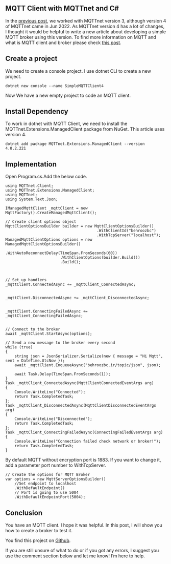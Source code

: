 ## MQTT Client with MQTTnet and C#

In the [previous post](https://blog.behroozbc.ir/start-mqtt-client-with-csharp), we worked with MQTTnet version 3, although version 4 of MQTTnet came in Jun 2022. As MQTTnet version 4 has a lot of changes, I thought it would be helpful to write a new article about developing a simple MQTT broker using this version. To find more information on MQTT and what is MQTT client and broker please check [this post](https://blog.behroozbc.ir/start-mqtt-client-with-csharp).

## Create a project
We need to create a console project. I use dotnet CLI to create a new project.
```
dotnet new console --name SimpleMQTTClient4
```
Now We have a new empty project to code an MQTT client.
## Install Dependency
To work in dotnet with MQTT Client, we need to install the MQTTnet.Extensions.ManagedClient package from NuGet. This article uses version 4.
```
dotnet add package MQTTnet.Extensions.ManagedClient --version 4.0.2.221
```

## Implementation
Open Program.cs.Add the below code.
```
using MQTTnet.Client;
using MQTTnet.Extensions.ManagedClient;
using MQTTnet;
using System.Text.Json;

IManagedMqttClient _mqttClient = new MqttFactory().CreateManagedMqttClient();

// Create client options object
MqttClientOptionsBuilder builder = new MqttClientOptionsBuilder()
                                        .WithClientId("behroozbc")
                                        .WithTcpServer("localhost");
ManagedMqttClientOptions options = new ManagedMqttClientOptionsBuilder()
                        .WithAutoReconnectDelay(TimeSpan.FromSeconds(60))
                        .WithClientOptions(builder.Build())
                        .Build();



// Set up handlers
_mqttClient.ConnectedAsync += _mqttClient_ConnectedAsync;


_mqttClient.DisconnectedAsync += _mqttClient_DisconnectedAsync;


_mqttClient.ConnectingFailedAsync += _mqttClient_ConnectingFailedAsync;


// Connect to the broker
await _mqttClient.StartAsync(options);

// Send a new message to the broker every second
while (true)
{
    string json = JsonSerializer.Serialize(new { message = "Hi Mqtt", sent = DateTime.UtcNow });
    await _mqttClient.EnqueueAsync("behroozbc.ir/topic/json", json);

    await Task.Delay(TimeSpan.FromSeconds(1));
}
Task _mqttClient_ConnectedAsync(MqttClientConnectedEventArgs arg)
{
    Console.WriteLine("Connected");
    return Task.CompletedTask;
};
Task _mqttClient_DisconnectedAsync(MqttClientDisconnectedEventArgs arg)
{
    Console.WriteLine("Disconnected");
    return Task.CompletedTask;
};
Task _mqttClient_ConnectingFailedAsync(ConnectingFailedEventArgs arg)
{
    Console.WriteLine("Connection failed check network or broker!");
    return Task.CompletedTask;
}
```
By default MQTT without encryption port is 1883. If you want to change it, add a parameter port number to WithTcpServer.
```
// Create the options for MQTT Broker
var options = new MqttServerOptionsBuilder()
    //Set endpoint to localhost
    .WithDefaultEndpoint()
    // Port is going to use 5004
    .WithDefaultEndpointPort(5004);
```
## Conclusion
You have an MQTT client. I hope it was helpful. In this post, I will show you how to create a broker to test it.

You find this project on [Github](https://github.com/behroozbc/SimpleMQTTClient4).

If you are still unsure of what to do or if you got any errors, I suggest you use the comment section below and let me know! I’m here to help.